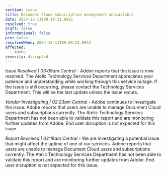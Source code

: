 ```yaml
---
section: issue
title: Document Cloud subscription management unavailable
date: 2024-12-11T08:19:21.692Z
resolved: true
draft: false
informational: false
pin: false
resolvedWhen: 2024-12-11T09:09:21.694Z
affected:
  - Adobe
severity: disrupted
---
```

*Issue Resolved | 03:09am Central* - Adobe reports that the issue is now resolved. The Atelic Technology Services Department appreciates your patience and understanding while working through this service outage. If the issue is still occurring, please contact the Technology Services Department. This will be the last update unless the issue recurs.

*Vendor Investigating | 02:23am Central* - Adobe continues to investigate the issue. Adobe reports that users are unable to manage Document Cloud users and subscriptions currently. The Atelic Technology Services Department has not been able to validate this report and are monitoring further updates from Adobe. End user disruption is not expected for this issue.

*Report Received | 02:19am Central* - We are investigating a potential issue that might affect the uptime of one of our services. Adobe reports that users are unable to manage Document Cloud users and subscriptions currently. The Atelic Technology Services Department has not been able to validate this report and are monitoring further updates from Adobe. End user disruption is not expected for this issue.